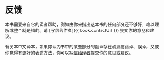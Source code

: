 # 反馈

本书需要来自它的读者帮助，例如由你来指出这本书的任何部分还不够好，难以理解或整个就是错的。请 [写信给作者]({{ book.contactUrl }})  提交你的意见和建议。

有关本中文译本，如果你认为书中的某些部分的翻译存在疏漏或错译、误译，又或你觉得有更好的表述方法，你可以[写信给译者](mailto:i@molun.net)提交你的意见或建议。